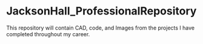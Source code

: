 # JacksonHall_ProfessionalRepository

This repository will contain CAD, code, and Images from the projects I have completed throughout my career.
